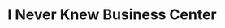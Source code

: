 ---
title: "I Never Knew Business Center"
url: /gbarnga/i-never-knew-business-center/
shop: Kiosk
---